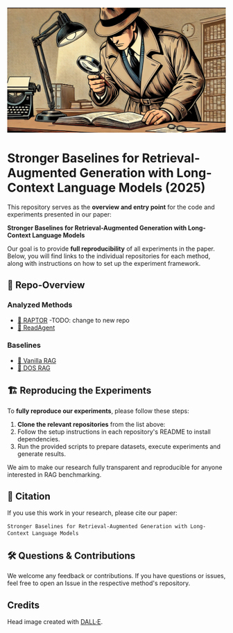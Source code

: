 ![head_image](./head_image.jpg)

# Stronger Baselines for Retrieval-Augmented Generation with Long-Context Language Models (2025)

This repository serves as the **overview and entry point** for the code and experiments presented in our paper:

**Stronger Baselines for Retrieval-Augmented Generation with Long-Context Language Models**

Our goal is to provide **full reproducibility** of all experiments in the paper. Below, you will find links to the individual repositories for each method, along with instructions on how to set up the experiment framework.

## 📌 Repo-Overview

### Analyzed Methods
- [🔗 RAPTOR](https://github.com/Lightnz/raptor-eval) -TODO: change to new repo
- [🔗 ReadAgent](https://github.com/Lightnz/read-agent)

### Baselines
- [🔗 Vanilla RAG](https://github.com/Lightnz/vanilla-rag)
- [🔗 DOS RAG](https://github.com/Lightnz/dos-rag)


## 🏗️ Reproducing the Experiments

To **fully reproduce our experiments**, please follow these steps:

1. **Clone the relevant repositories** from the list above:
2. Follow the setup instructions in each repository's README to install dependencies.
3. Run the provided scripts to prepare datasets, execute experiments and generate results.

We aim to make our research fully transparent and reproducible for anyone interested in RAG benchmarking.

## 📜 Citation

If you use this work in your research, please cite our paper:

    Stronger Baselines for Retrieval-Augmented Generation with Long-Context Language Models

## 🛠️ Questions & Contributions

We welcome any feedback or contributions. If you have questions or issues, feel free to open an Issue in the respective method's repository.

## Credits

Head image created with [DALL·E](https://openai.com/dall-e).
